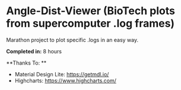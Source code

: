 # Angle-Dist-Viewer (BioTech plots from supercomputer .log frames)

Marathon project to plot specific .logs in an easy way.

**Completed in:** 8 hours

**Thanks To: **
* Material Design Lite: https://getmdl.io/
* Highcharts: https://www.highcharts.com/
